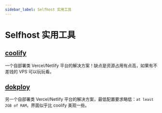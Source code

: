```yaml
---
sidebar_label: Selfhost 实用工具
---
```


# Selfhost 实用工具
## [coolify](https://coolify.io/)
一个自部署类 Vercel/Netlify 平台的解决方案！缺点是资源占用有点高，如果有不差钱的 VPS 可以玩玩看。

## [dokploy](https://dokploy.com/)
另一个自部署类 Vercel/Netlify 平台的解决方案，最低配置要求略低：`at least 2GB of RAM`，界面似乎比 coolify 美观一些。